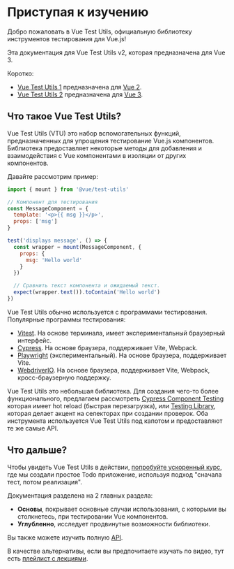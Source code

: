 # Приступая к изучению

Добро пожаловать в Vue Test Utils, официальную библиотеку инструментов тестирования для Vue.js!

Эта документация для Vue Test Utils v2, которая предназначена для Vue 3.

Коротко:

- [Vue Test Utils 1](https://github.com/vuejs/vue-test-utils/) предназначена для [Vue 2](https://github.com/vuejs/vue/).
- [Vue Test Utils 2](https://github.com/vuejs/test-utils/) предназначена для [Vue 3](https://github.com/vuejs/core/).

## Что такое Vue Test Utils?

Vue Test Utils (VTU) это набор вспомогательных функций, предназначенных для упрощения тестирование Vue.js компонентов. Библиотека предоставляет некоторые методы для добавления и взаимодействия с Vue компонентами в изоляции от других компонентов.

Давайте рассмотрим пример:

```js
import { mount } from '@vue/test-utils'

// Компонент для тестирования
const MessageComponent = {
  template: '<p>{{ msg }}</p>',
  props: ['msg']
}

test('displays message', () => {
  const wrapper = mount(MessageComponent, {
    props: {
      msg: 'Hello world'
    }
  })

  // Сравнить текст компонента и ожидаемый текст.
  expect(wrapper.text()).toContain('Hello world')
})
```

Vue Test Utils обычно используется с программами тестирования. Популярные программы тестирования:

- [Vitest](https://vitest.dev/). На основе терминала, имеет экспериментальный браузерный интерфейс.
- [Cypress](https://cypress.io/). На основе браузера, поддерживает Vite, Webpack.
- [Playwright](https://playwright.dev/docs/test-components) (экспериментальный). На основе браузера, поддерживает Vite.
- [WebdriverIO](https://webdriver.io/docs/component-testing/vue). На основе браузера, поддерживает Vite, Webpack, кросс-браузерную поддержку.

Vue Test Utils это небольшая библиотека. Для создания чего-то более функционального, предлагаем рассмотреть [Cypress Component Testing](https://docs.cypress.io/guides/component-testing/overview) которая имеет hot reload (быстрая перезагрузка), или [Testing Library](https://testing-library.com/docs/vue-testing-library/intro/), которая делает акцент на селекторах при создании проверок. Оба инструмента используется Vue Test Utils под капотом и предоставляют те же самые API.

## Что дальше? 

Чтобы увидеть Vue Test Utils в действии, [попробуйте ускоренный курс](/ru/guide/essentials/a-crash-course.md), где мы создали простое Todo приложение, используя подход "сначала тест, потом реализация".

Документация разделена на 2 главных раздела:

- **Основы**, покрывает основные случаи использования, с которыми вы столкнетесь, при тестировании Vue компонентов.
- **Углубленно**, исследует продвинутые возможности библиотеки.

Вы также можете изучить полную [API](/ru/api/).

В качестве альтернативы, если вы предпочитаете изучать по видео, тут есть [плейлист с лекциями](https://www.youtube.com/playlist?list=PLC2LZCNWKL9ahK1IoODqYxKu5aA9T5IOA).
